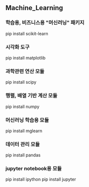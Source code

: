 ## Machine_Learning

### 학습용, 비즈니스용 "머신러닝" 패키지
pip install scikit-learn

### 시각화 도구
pip install matplotlib

### 과학관련 연산 모듈
pip install scipy

### 행렬, 배열 기반 계산 모듈
pip install numpy

### 머신러닝 학습용 모듈
pip install mglearn

### 데이터 관리 모듈
pip install pandas

### jupyter notebook용 모듈
pip install ipython
pip install jupyter
